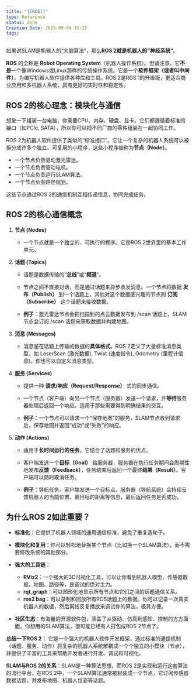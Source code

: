 ```yaml
---
title: "[[ROS]]"
type: Reference
status: done
Creation Date: 2025-09-04 15:27
tags:
---
```

如果说SLAM是机器人的“大脑算法”，那么**ROS 2就是机器人的“神经系统”**。

**ROS** 的全称是 **Robot Operating System**（机器人操作系统）。但请注意，它**不是**一个像Windows或Linux那样的传统操作系统。它是一个**软件框架（或者叫中间件）**，为编写机器人软件提供各种库和工具。ROS 2是ROS 1的升级版，更适合商业应用和多机器人系统，具有更好的实时性和稳定性。

## ROS 2的核心理念：模块化与通信

想象一下组装一台电脑，你需要CPU、内存、硬盘、显卡。它们都遵循着标准的接口（如PCIe, SATA），所以你可以把不同厂商的零件组装在一起协同工作。

ROS 2为机器人软件提供了类似的“标准接口”。它让一个复杂的机器人系统可以被拆分成许多个独立、可复用的小程序，这些小程序被称为**节点（Node）**。
- 一个节点负责驱动激光雷达。
- 一个节点负责驱动电机。
- 一个节点负责运行SLAM算法。
- 一个节点负责路径规划。
    
这些节点通过ROS 2的通信机制互相传递信息，协同完成任务。

## ROS 2的核心通信概念
1. **节点 (Nodes)**
    - 一个节点就是一个独立的、可执行的程序。它是ROS 2世界里的基本工作单元。
        
2. **话题 (Topics)**
    - 话题是数据传输的“**总线**”或“**频道**”。
        
    - 节点之间不直接对话，而是通过话题来异步收发消息。一个节点将数据 **发布（Publish）** 到一个话题上，其他对这个数据感兴趣的节点则 **订阅（Subscribe）** 这个话题来接收数据。
        
    - **例子**：激光雷达节点会把扫描到的点云数据发布到 /scan 话题上，SLAM节点会订阅 /scan 话题来获取数据并构建地图。
        
3. **消息 (Messages)**
    - 消息是在话题上传输的数据的**具体格式**。ROS 2定义了大量标准消息类型，如 LaserScan (激光数据), Twist (速度指令), Odometry (里程计信息)。你也可以自定义消息类型。
        
4. **服务 (Services)**
    - 提供一种 **请求/响应（Request/Response）** 式的同步通信。
        
    - 一个节点（客户端）向另一个节点（服务器）发送一个请求，并**等待**服务器处理后返回一个响应。适用于那些需要得到明确结果的交互。
        
    - **例子**：一个节点可以请求一个“保存地图”的服务，SLAM节点收到请求后，保存地图并返回“成功”或“失败”的响应。
        
5. **动作 (Actions)**
    - 适用于**长时间运行的任务**。它结合了话题和服务的优点。
        
    - 客户端发送一个**目标（Goal）** 给服务器，服务器在执行任务期间会周期性地发布**反馈（Feedback）**，任务结束后返回一个最终**结果（Result）**。客户端可以随时取消任务。
        
    - **例子**：导航任务。客户端发送一个目标点，服务器（导航系统）会持续反馈机器人的当前位置、离目标的距离等信息，最后返回任务是否成功。
        

## 为什么ROS 2如此重要？
- **标准化**：它提供了机器人领域的通用通信标准，避免了重复造轮子。
- **模块化和复用**：你可以轻松地替换某个节点（比如换一个SLAM算法），而不需要修改系统的其他部分。
- **强大的工具链**：
    - **RViz2**：一个强大的3D可视化工具，可以让你看到机器人模型、传感器数据、地图、路径等，是调试的绝对主力。
    - **rqt_graph**：可以图形化地显示所有节点和它们之间的话题通信关系。
    - **ros2 bag**：可以录制和回放所有ROS话题上的数据。你可以记录一次真实机器人的数据，然后离线反复播放来调试你的算法，极其方便。
        
- **社区生态**：有海量的开源软件包，涵盖了从驱动、仿真到感知、控制的方方面面。你想用的SLAM算法，很可能已经有人打包成ROS 2节点了。
    

**总结一下ROS 2：** 它是一个强大的机器人软件开发框架，通过标准的通信机制（话题、服务、动作）将复杂的机器人系统解耦成一个个独立的小模块（节点），并提供了丰富的工具来帮助开发者进行开发、调试和可视化。

**SLAM与ROS 2的关系**：SLAM是一种算法思想，而ROS 2是实现和运行这套算法的流行平台。在ROS 2中，一个SLAM算法通常被封装成一个节点，它订阅传感器数据话题，并发布地图、机器人位姿等话题。